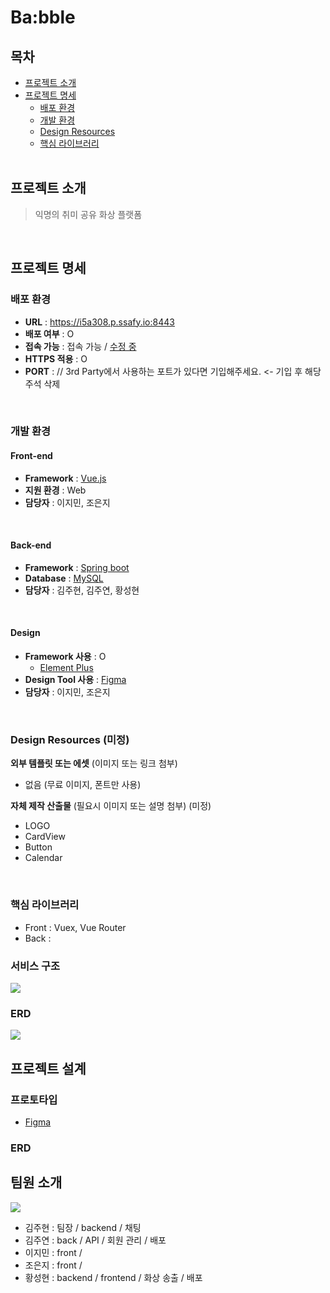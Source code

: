 # Ba:bble

## 목차

- [프로젝트 소개](#프로젝트-소개)     
- [프로젝트 명세](#프로젝트-명세)
  - [배포 환경](#배포-환경)
  - [개발 환경](#개발-환경)
  - [Design Resources](#design-resources)
  - [핵심 라이브러리](#핵심-라이브러리)
  <br>

## 프로젝트 소개
> 익명의 취미 공유 화상 플랫폼


<br>

## 프로젝트 명세
### 배포 환경 
- __URL__ : https://i5a308.p.ssafy.io:8443
- __배포 여부__ : O
- __접속 가능__ : 접속 가능 / <u>수정 중</u>
- __HTTPS 적용__ : O 
- __PORT__ : // 3rd Party에서 사용하는 포트가 있다면 기입해주세요. <- 기입 후 해당 주석 삭제
<br>

### 개발 환경
#### Front-end
- __Framework__ : [Vue.js](https://v3.vuejs.org/guide/introduction.html)
- __지원 환경__ : Web
- __담당자__ : 이지민, 조은지
<br>

#### Back-end
- __Framework__ : [Spring boot](https://docs.spring.io/spring-boot/docs/current/reference/htmlsingle/)
- __Database__ : [MySQL](https://dev.mysql.com/doc/)
- __담당자__ : 김주현, 김주연, 황성현
<br>

#### Design 
- __Framework 사용__ : O 
  - [Element Plus](https://element-plus.org/)
- __Design Tool 사용__ : [Figma](https://www.figma.com/)
- __담당자__ : 이지민, 조은지
<br>

### Design Resources (미정)
__외부 템플릿 또는 에셋__ (이미지 또는 링크 첨부)
- 없음 (무료 이미지, 폰트만 사용)
  <br>

__자체 제작 산출물__ (필요시 이미지 또는 설명 첨부) (미정)
- LOGO
- CardView
- Button
- Calendar
<br>

### 핵심 라이브러리 
- Front : Vuex, Vue Router
- Back : 

### 서비스 구조
<img src="/uploads/e048db22ebd22bed08d041804db56d2d/structure.PNG">

### ERD

<img src="/uploads/d32ce6da95741f1c3c41f57d055ceff9/erd_0814.png">

## 프로젝트 설계

### 프로토타입
- [Figma](https://www.figma.com/file/STAQLXm4jjJnYXJD3aUkRr/Babble?node-id=0%3A1)

### ERD

## 팀원 소개
<img src="/uploads/135565e5451d9b7133f6eeec2ce7fb42/team-bubble-members.PNG">

- 김주현 : 팀장 / backend / 채팅
- 김주연 : back / API / 회원 관리 / 배포  
- 이지민 : front / 
- 조은지 : front / 
- 황성현 : backend / frontend / 화상 송출 / 배포
